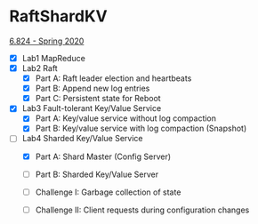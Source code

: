# RaftShardKV

[6.824 - Spring 2020](https://pdos.csail.mit.edu/6.824/general.html)

- [x] Lab1 MapReduce
- [x] Lab2 Raft
  - [x] Part A: Raft leader election and heartbeats
  - [x] Part B: Append new log entries
  - [x] Part C: Persistent state for Reboot
- [x] Lab3 Fault-tolerant Key/Value Service
  - [x] Part A: Key/value service without log compaction
  - [x] Part B: Key/value service with log compaction (Snapshot)
- [ ] Lab4 Sharded Key/Value Service
  - [x] Part A: Shard Master (Config Server)
  - [ ] Part B: Sharded Key/Value Server
  - [ ] Challenge I: Garbage collection of state
  - [ ] Challenge II: Client requests during configuration changes

